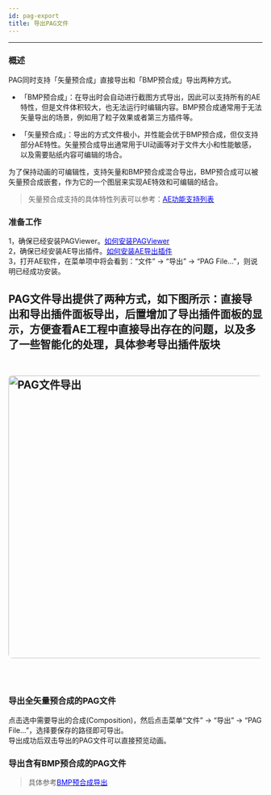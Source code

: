 ```yaml
---
id: pag-export
title: 导出PAG文件
---
```

---
### 概述

PAG同时支持「矢量预合成」直接导出和「BMP预合成」导出两种方式。

+ 「BMP预合成」：在导出时会自动进行截图方式导出，因此可以支持所有的AE特性，但是文件体积较大，也无法运行时编辑内容。BMP预合成通常用于无法矢量导出的场景，例如用了粒子效果或者第三方插件等。

+ 「矢量预合成」：导出的方式文件极小，并性能会优于BMP预合成，但仅支持部分AE特性。矢量预合成导出通常用于UI动画等对于文件大小和性能敏感，以及需要贴纸内容可编辑的场合。

为了保持动画的可编辑性，支持矢量和BMP预合成混合导出，BMP预合成可以被矢量预合成嵌套，作为它的一个图层来实现AE特效和可编辑的结合。

> 矢量预合成支持的具体特性列表可以参考：[<font color=blue>AE功能支持列表</font>](/docs/ae-support.html) </br>


### 准备工作

1，确保已经安装PAGViewer。[<font color=blue>如何安装PAGViewer</font>](/docs/install.html)<br/>
2，确保已经安装AE导出插件。[<font color=blue>如何安装AE导出插件</font>](/docs/install-PAGExporter.html)<br/>
3，打开AE软件，在菜单项中将会看到：“文件” -> “导出” -> “PAG File...”，则说明已经成功安装。<br/>

   PAG文件导出提供了两种方式，如下图所示：直接导出和导出插件面板导出，后置增加了导出插件面板的显示，方便查看AE工程中直接导出存在的问题，以及多了一些智能化的处理，具体参考导出插件版块<br/>
<img 
  alt='PAG文件导出' 
  src='https://pag.qq.com/website/static/img/docs/pag_hotkey_0.png' 
  style='width: 600px; height: 560px; margin: 48px 0; border-radius: 8px' 
/>
---
### 导出全矢量预合成的PAG文件

点击选中需要导出的合成(Composition)，然后点击菜单“文件” -> “导出” -> “PAG File...”，选择要保存的路径即可导出。<br/>
导出成功后双击导出的PAG文件可以直接预览动画。


### 导出含有BMP预合成的PAG文件
> 具体参考[<font color=blue>BMP预合成导出</font>](/docs/ae-bmp-guide.html)